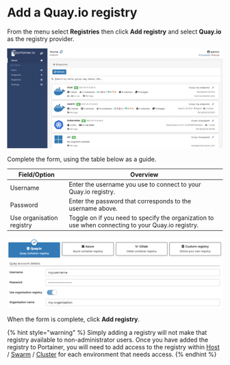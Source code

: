 # Add a Quay.io registry

From the menu select **Registries** then click **Add registry** and select **Quay.io** as the registry provider.

![](../../../.gitbook/assets/registries-add-quay-1.gif)

Complete the form, using the table below as a guide.

| Field/Option              | Overview                                                                                           |
| ------------------------- | -------------------------------------------------------------------------------------------------- |
| Username                  | Enter the username you use to connect to your Quay.io registry.                                    |
| Password                  | Enter the password that corresponds to the username above.                                         |
| Use organisation registry | Toggle on if you need to specify the organization to use when connecting to your Quay.io registry. |

![](../../../.gitbook/assets/registries-add-quay-2.png)

When the form is complete, click **Add registry**.

{% hint style="warning" %}
Simply adding a registry will not make that registry available to non-administrator users. Once you have added the registry to Portainer, you will need to add access to the registry within [Host](../../../user/docker/host/registries.md) / [Swarm](../../../user/docker/swarm/registries.md) / [Cluster](../../../user/kubernetes/cluster/registries.md) for each environment that needs access.
{% endhint %}
